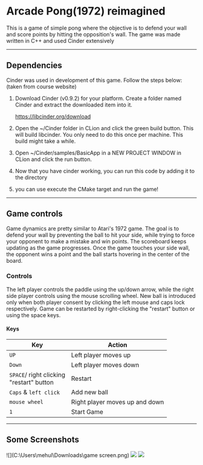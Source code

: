 # Arcade Pong(1972) reimagined
This is a game of simple pong where the objective is to defend your wall and score points
by hitting the opposition's wall. The game was made written in C++ and used Cinder extensively

---
## Dependencies

Cinder was used in development of this game. Follow the steps below: (taken from course website)

1. Download Cinder (v0.9.2) for your platform. Create a folder named Cinder and extract the downloaded item into it.

    https://libcinder.org/download

2. Open the ~/Cinder folder in CLion and click the green build button. This will build libcinder. You only need to do this once per machine. This build might take a while.

3. Open ~/Cinder/samples/BasicApp in a NEW PROJECT WINDOW in CLion and click the run button.

4. Now that you have cinder working, you can run this code by adding it to the directory
5. you can use execute the CMake target and run the game!

---
## Game controls
Game dynamics are pretty similar to Atari's 1972 game. The goal is to defend your wall by preventing the ball 
to hit your side, while trying to force your opponent to make a mistake and win points. The scoreboard keeps updating
as the game progresses. Once the game touches your side wall, the opponent wins a point and the ball starts hovering in the center
of the board.

### Controls
The left player controls the paddle using the up/down arrow, while the right side player controls using the mouse scrolling wheel.
New ball is introduced only when both player consent by clicking the left mouse and caps lock respectively.
Game can be restarted by right-clicking the "restart" button or using the space keys.

#### Keys

| Key                                          | Action                                                      |
|----------------------------------------------|-------------------------------------------------------------|
| `UP`                                         | Left player moves up                                        |
| `Down`                                       | Left player moves down                                      |
| `SPACE`/ right clicking <br/>"restart" button | Restart                                                     |
| `Caps` & `left click`                        | Add new ball                                                |
| `mouse wheel`                                | Right player moves up and down                              |
| `1`                                          | Start Game                                                  |

---
## Some Screenshots
![](C:\Users\mehul\Downloads\game screen.png)
![](C:\Users\mehul\Downloads\aaaaaa.png)
![](C:\Users\mehul\Downloads\aaaaaaaaaaaa.png)
